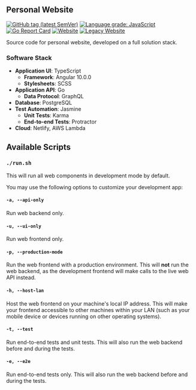 ## Personal Website

[![GitHub tag (latest SemVer)](https://img.shields.io/github/v/tag/park-junha/PersonalWebsite?color=brightgreen&label=latest)](https://github.com/park-junha/PersonalWebsite/releases)
[![Language grade: JavaScript](https://img.shields.io/lgtm/grade/javascript/github/park-junha/PersonalWebsite.svg?logo=lgtm&logoWidth=18)](https://lgtm.com/projects/g/park-junha/PersonalWebsite/context:javascript)
[![Go Report Card](https://goreportcard.com/badge/github.com/park-junha/PersonalWebsite)](https://goreportcard.com/report/github.com/park-junha/PersonalWebsite)
[![Website](https://img.shields.io/website?down_message=offline&label=website%20v3.1&up_message=online&url=https%3A%2F%2Fjunha.dev)](https://junha.dev)
[![Legacy Website](https://img.shields.io/website?down_message=offline&label=website%20v2.2&up_color=yellow&up_message=deprecated&url=https%3A%2F%2Fjunha.netlify.app)](https://junha.netlify.app/)

Source code for personal website, developed on a full solution stack.

### Software Stack

- **Application UI**: TypeScript
  - **Framework**: Angular 10.0.0
  - **Stylesheets**: SCSS
- **Application API**: Go
  - **Data Protocol**: GraphQL
- **Database**: PostgreSQL
- **Test Automation**: Jasmine
  - **Unit Tests**: Karma
  - **End-to-end Tests**: Protractor
- **Cloud**: Netlify, AWS Lambda

## Available Scripts

### `./run.sh`

This will run all web components in development mode by default.

You may use the following options to customize your development app:

#### `-a, --api-only`

Run web backend only.

#### `-u, --ui-only`

Run web frontend only.

#### `-p, --production-mode`

Run the web frontend with a production environment. This will **not** run the web backend, as the development frontend will make calls to the live web API instead.

#### `-h, --host-lan`

Host the web frontend on your machine's local IP address. This will make your frontend accessible to other machines within your LAN (such as your mobile device or devices running on other operating systems).

#### `-t, --test`

Run end-to-end tests and unit tests. This will also run the web backend before and during the tests.

#### `-e, --e2e`

Run end-to-end tests only. This will also run the web backend before and during the tests.
